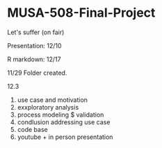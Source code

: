 # MUSA-508-Final-Project
Let's suffer (on fair)

Presentation: 12/10

R markdown: 12/17

11/29 Folder created.

12.3 
1. use case and motivation
2. exxploratory analysis
3. process modeling $ validation
4. condlusion addressing use case
5. code base
6. youtube + in person presentation
 
 
 
